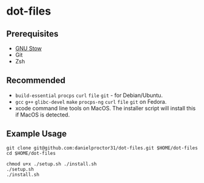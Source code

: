# dot-files

## Prerequisites

- [GNU Stow](https://www.gnu.org/software/stow/)
- Git
- Zsh

## Recommended
- `build-essential` `procps` `curl` `file` `git` - for Debian/Ubuntu.
- `gcc` `g++` `glibc-devel` `make` `procps-ng` `curl` `file` `git` on Fedora.
- xcode command line tools on MacOS. The installer script will install this if MacOS is detected.

## Example Usage

```
git clone git@github.com:danielproctor31/dot-files.git $HOME/dot-files
cd $HOME/dot-files

chmod u+x ./setup.sh ./install.sh
./setup.sh
./install.sh
```
